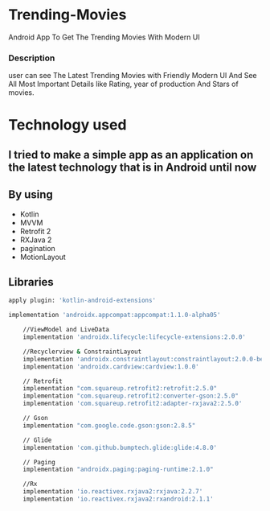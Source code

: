 # Trending-Movies
Android App To Get The Trending Movies With Modern UI

### Description

user can see The Latest Trending Movies 
with Friendly Modern UI And See All Most Important Details like Rating, year of production And Stars of movies.

# Technology used
## I tried to make a simple app as an application on the latest technology that is in Android until now

## By using
* Kotlin
* MVVM
* Retrofit 2
* RXJava 2
* pagination
* MotionLayout

## Libraries

```bash
apply plugin: 'kotlin-android-extensions'

```
```bash
implementation 'androidx.appcompat:appcompat:1.1.0-alpha05'
```    
```bash  
    //ViewModel and LiveData
    implementation 'androidx.lifecycle:lifecycle-extensions:2.0.0'

    //Recyclerview & ConstraintLayout
    implementation 'androidx.constraintlayout:constraintlayout:2.0.0-beta6'
    implementation 'androidx.cardview:cardview:1.0.0'

    // Retrofit
    implementation "com.squareup.retrofit2:retrofit:2.5.0"
    implementation "com.squareup.retrofit2:converter-gson:2.5.0"
    implementation 'com.squareup.retrofit2:adapter-rxjava2:2.5.0'

    // Gson
    implementation "com.google.code.gson:gson:2.8.5"

    // Glide
    implementation 'com.github.bumptech.glide:glide:4.8.0'
```

```bash
    // Paging
    implementation "androidx.paging:paging-runtime:2.1.0" 
```

```bash
    //Rx
    implementation 'io.reactivex.rxjava2:rxjava:2.2.7'
    implementation 'io.reactivex.rxjava2:rxandroid:2.1.1'
```
